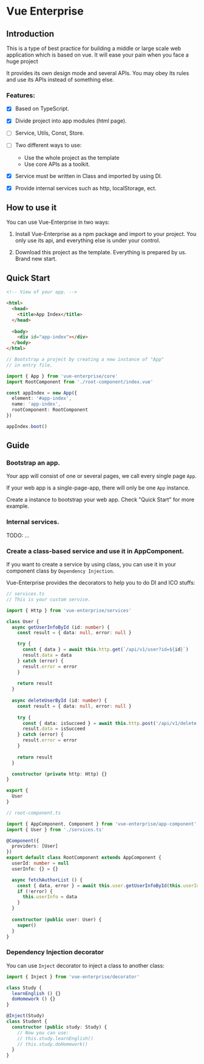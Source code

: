 # Vue Enterprise

## Introduction

This is a type of best practice for building a middle or large scale web application which is based on vue. 
It will ease your pain when you face a huge project

It provides its own design mode and several APIs. You may obey its rules and use its APIs instead of something else.

### Features:

 - [x] Based on TypeScript.

 - [x] Divide project into app modules (html page).
 
 - [ ] Service, Utils, Const, Store.
 
 - [ ] Two different ways to use:
   - Use the whole project as the template
   - Use core APIs as a toolkit.

 - [x] Service must be written in Class and imported by using DI.

 - [x] Provide internal services such as http, localStorage, ect.
 
## How to use it

You can use Vue-Enterprise in two ways:

1. Install Vue-Enterprise as a npm package and import to your project. You only use its api, and everything else is under your control.

2. Download this project as the template. Everything is prepared by us. Brand new start.

## Quick Start

```html
<!-- View of your app. -->

<html>
  <head>
    <title>App Index</title>
  </head>
  
  <body>
    <div id="app-index"></div>
  </body>
</html>
```

```typescript
// Bootstrap a project by creating a new instance of "App"
// in entry file.

import { App } from 'vue-enterprise/core'
import RootComponent from './root-component/index.vue'

const appIndex = new App({
  element: '#app-index',
  name: 'app-index',
  rootComponent: RootComponent
})

appIndex.boot()
```

## Guide

### Bootstrap an app.

Your app will consist of one or several pages, we call every single page `App`.

If your web app is a single-page-app, there will only be one `App` instance.

Create a instance to bootstrap your web app. Check "Quick Start" for more example.

### Internal services.

TODO: ...

### Create a class-based service and use it in AppComponent.

If you want to create a service by using class, you can use it in your component class by `Dependency Injection`.

Vue-Enterprise provides the decorators to help you to do DI and ICO stuffs:

```typescript
// services.ts
// This is your custom service.

import { Http } from 'vue-enterprise/services'

class User {
  async getUserInfoById (id: number) {
    const result = { data: null, error: null }

    try {
      const { data } = await this.http.get(`/api/v1/user?id=${id}`)
      result.data = data
    } catch (error) {
      result.error = error
    }
    
    return result
  }
  
  async deleteUserById (id: number) {
    const result = { data: null, error: null }
    
    try {
      const { data: isSucceed } = await this.http.post('/api/v1/delete', { id })
      result.data = isSucceed
    } catch (error) {
      result.error = error
    }
    
    return result
  }

  constructor (private http: Http) {}
}

export {
  User
}
```

```typescript
// root-component.ts

import { AppComponent, Component } from 'vue-enterprise/app-component'
import { User } from './services.ts'

@Component({
  providers: [User]
})
export default class RootComponent extends AppComponent {
  userId: number = null
  userInfo: {} = {}

  async fetchAuthorList () {
    const { data, error } = await this.user.getUserInfoById(this.userId)
    if (!error) {
      this.userInfo = data
    }
  }
  
  constructor (public user: User) {
    super()
  }
}
```

### Dependency Injection decorator

You can use `Inject` decorator to inject a class to another class:

```typescript
import { Inject } from 'vue-enterprise/decorator'

class Study {
  learnEnglish () {}
  doHomework () {}
}

@Inject(Study)
class Student {
  constructor (public study: Study) {
    // Now you can use:
    // this.study.learnEnglish()
    // this.study.doHomework()
  }
}
```

